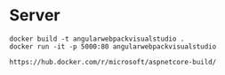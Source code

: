 # Server

    docker build -t angularwebpackvisualstudio .  
    docker run -it -p 5000:80 angularwebpackvisualstudio

    https://hub.docker.com/r/microsoft/aspnetcore-build/